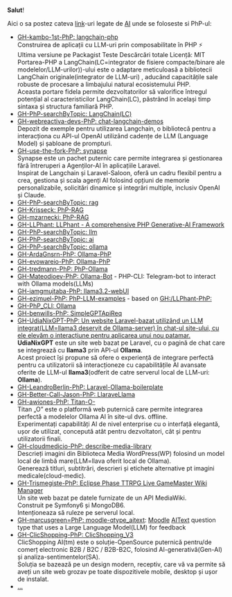 **Salut**!

Aici o sa postez cateva [link](https://stackoverflow.com/questions/33080068/running-composer-in-a-different-directory-than-current)-uri legate de [AI](https://getcomposer.org/download/) unde se foloseste si PhP-ul:

 - [GH-kambo-1st-PhP: langchain-php](https://github.com/kambo-1st/langchain-php)
   <br/>Construirea de aplicații cu LLM-uri prin composabilitate în PHP ⚡
   <br/>Ultima versiune pe Packagist Teste Descărcări totale Licență: MIT
   <br/>Portarea-PHP a LangChain(LC=integrator de fisiere compacte/binare ale modelelor/LLM-urilor))-ului este o adaptare meticuloasă a bibliotecii LangChain originale(integrator de LLM-uri) , aducând capacitățile sale robuste de procesare a limbajului natural ecosistemului PHP.
   <br/>Aceasta portare fidela permite dezvoltatorilor să valorifice întregul potențial al caracteristicilor LangChain(LC), păstrând în același timp sintaxa și structura familiară PHP.
 - [GH-PhP-searchByTopic: LangChain(LC)](https://github.com/topics/langchain?l=php&o=desc&s=stars)
 - [GH-webreactiva-devs-PhP: chat-langchain-demos](https://github.com/webreactiva-devs/chat-langchain-demos)
   <br/>Depozit de exemple pentru utilizarea Langchain, o bibliotecă pentru a interacționa cu API-ul OpenAI utilizând cadențe de LLM (Language Model) și șabloane de prompturi.
 - [GH-use-the-fork-PhP: synapse](https://github.com/use-the-fork/synapse)
   <br/>Synapse este un pachet puternic care permite integrarea și gestionarea fără întreruperi a Agenților-AI în aplicațiile Laravel.
   <br/>Inspirat de Langchain și Laravel-Saloon, oferă un cadru flexibil pentru a crea, gestiona și scala agenți AI folosind opțiuni de memorie personalizabile, solicitări dinamice și integrări multiple, inclusiv OpenAI și Claude.
 - [GH-PhP-searchByTopic: rag](https://github.com/topics/rag?l=php&o=desc&s=stars)
 - [GH-Krisseck: PhP-RAG](https://github.com/Krisseck/php-rag)
 - [GH-mzarnecki: PhP-RAG](https://github.com/mzarnecki/php-rag)
 - [GH-LLPhant: LLPhant - A comprehensive PHP Generative-AI Framework](https://github.com/LLPhant/LLPhant)
 - [GH-PhP-searchByTopic: llm](https://github.com/topics/llm?l=php&o=desc&s=stars)
 - [GH-PhP-searchByTopic: ai](https://github.com/topics/ai?l=php&o=desc&s=stars)
 - [GH-PhP-searchByTopic: ollama](https://github.com/topics/ollama?l=php&o=desc&s=stars)
 - [GH-ArdaGnsrn-PhP: Ollama-PhP](https://github.com/ArdaGnsrn/ollama-php)
 - [GH-evowareio-PhP: Ollama-PhP](https://github.com/evowareio/ollama-php)
 - [GH-tredmann-PhP: PhP-Ollama](https://github.com/tredmann/php-ollama)
 - [GH-Mateodioev-PhP: Ollama-Bot](https://github.com/Mateodioev/ollama-bot) - PHP-CLI: Telegram-bot to interact with Ollama models(LLMs)
 - [GH-iamgmujtaba-PhP: llama3.2-webUI](https://github.com/iamgmujtaba/llama3.2-webUI)
 - [GH-ezimuel-PhP: PhP-LLM-examples](https://github.com/ezimuel/php-llm-examples) - based on [GH:/LLPhant-PhP: ](https://github.com/LLPhant/LLPhant)
 - [GH-PhP_CLI: Ollama](https://github.com/php-client/ollama)
 - [GH-benwills-PhP: SimpleGPTApiReq](https://github.com/benwills/SimpleGptApiReq)
 - [GH-UdiaNixGPT-PhP: Un website Laravel-bazat utilizând un LLM integrat(LLM=llama3 deservit de Ollama-server) în chat-ul site-ului, cu ele elevăm o interacțiune pentru aplicarea unui nou patamar.](https://github.com/Unix-User/UdiaNixGPT)
   <br/>**UdiaNixGPT** este un site web bazat pe Laravel, cu o pagină de chat care se integrează cu **llama3** prin API-ul **Ollama**.
   <br/>Acest proiect își propune să ofere o experiență de integrare perfectă pentru ca utilizatorii să interacționeze cu capabilitățile AI avansate oferite de LLM-ul **llama3**(odferit de catre serverul local de LLM-uri: **Ollama**).
 - [GH-LeandroBerlin-PhP: Laravel-Ollama-boilerplate](https://github.com/LeandroBerlin/Laravel-Ollama-boilerplate)
 - [GH-Better-Call-Jason-PhP: LlaraveLlama](https://github.com/Better-Call-Jason/LlaraveLlama)
 - [GH-awiones-PhP: Titan-O-](https://github.com/awiones/Titan-O-)
   <br/>Titan „O” este o platformă web puternică care permite integrarea perfectă a modelelor Ollama AI în site-ul dvs. offline.
   <br/>Experimentați capabilități AI de nivel enterprise cu o interfață elegantă, ușor de utilizat, concepută atât pentru dezvoltatori, cât și pentru utilizatorii finali.
  - [GH-cloudmedicio-PhP: describe-media-library](https://github.com/cloudmedicio/describe-media-library)
    <br/>Descrieți imagini din Biblioteca Media WordPress(WP) folosind un model local de limbă mare(LLM=llava oferit local de Ollama).
    <br/>Generează titluri, subtitrări, descrieri și etichete alternative pt imagini medicale(cloud-medic).
 - [GH-Trismegiste-PhP: Eclipse Phase TTRPG Live GameMaster Wiki Manager](https://github.com/Trismegiste/eclipse-wiki)
   <br/>Un site web bazat pe datele furnizate de un API MediaWiki.
   <br/>Construit pe Symfony6 și MongoDB6.
   <br/>Intenționeaza să ruleze pe serverul local.
 - [GH-marcusgreen=PhP: moodle-qtype_aitext](https://github.com/marcusgreen/moodle-qtype_aitext): [Moodle](https://ro.wikipedia.org/wiki/Moodle) [AIText](https://www.examulator.com/g/) question type that uses a Large Language Model(LLM) for feedback
 - [GH-ClicShopping-PhP: ClicShopping_V3](https://github.com/ClicShopping/ClicShopping_V3)
   <br/>ClicShopping AI(tm) este o soluție-OpenSource puternică pentru/de comerț electronic B2B / B2C / B2B-B2C, folosind AI-generativă(Gen-AI) și analiza-sentimentelor(SA).
   <br/>Soluția se bazează pe un design modern, receptiv, care vă va permite să aveți un site web grozav pe toate dispozitivele mobile, desktop și ușor de instalat.
 - [...](https://github.com/PrivateDennis/InfinityGame)
